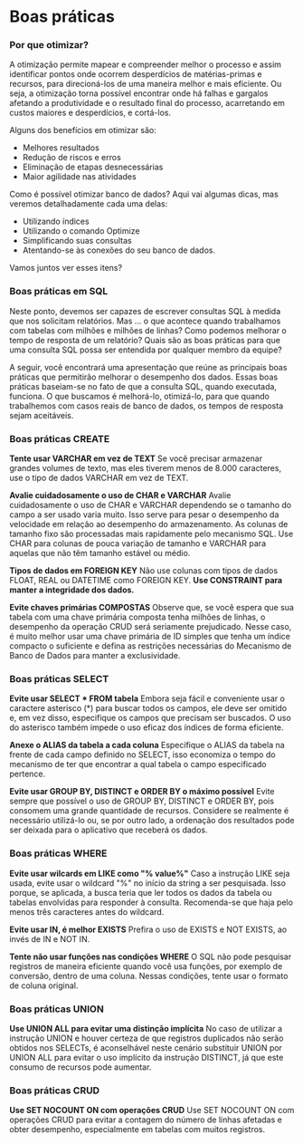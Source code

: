 # Boas práticas

### Por que otimizar?

A otimização permite mapear e compreender melhor o processo e assim
identificar pontos onde ocorrem desperdícios de matérias-primas e recursos, para
direcioná-los de uma maneira melhor e mais eficiente. Ou seja, a otimização torna
possível encontrar onde há falhas e gargalos afetando a produtividade e o resultado
final do processo, acarretando em custos maiores e desperdícios, e cortá-los. 

Alguns dos benefícios em otimizar são:
- Melhores resultados
- Redução de riscos e erros
- Eliminação de etapas desnecessárias
- Maior agilidade nas atividades

Como é possível otimizar banco de dados? Aqui vai algumas
dicas, mas veremos detalhadamente cada uma delas:
- Utilizando índices
- Utilizando o comando Optimize
- Simplificando suas consultas
- Atentando-se às conexões do seu banco de dados.

Vamos juntos ver esses itens?

### Boas práticas em SQL

Neste ponto, devemos ser capazes de escrever consultas SQL à medida que nos solicitam relatórios. Mas ... o que acontece quando trabalhamos com tabelas com milhões e milhões de linhas? Como podemos melhorar o tempo de resposta de um relatório? Quais são as boas práticas para que uma consulta SQL possa ser entendida por qualquer membro da equipe?

A seguir, você encontrará uma apresentação que reúne as principais boas práticas que permitirão melhorar o desempenho dos dados. Essas boas práticas baseiam-se no fato de que a consulta SQL, quando executada, funciona. O que buscamos é melhorá-lo, otimizá-lo, para que quando trabalhemos com casos reais de banco de dados, os tempos de resposta sejam aceitáveis.




### Boas práticas CREATE

<b>Tente usar VARCHAR em vez de TEXT</b>
Se você precisar armazenar grandes volumes de texto, mas eles tiverem menos de 8.000 caracteres, use o tipo de dados VARCHAR em vez de TEXT.

<b>Avalie cuidadosamente o uso de CHAR e VARCHAR</b>
Avalie cuidadosamente o uso de CHAR e VARCHAR dependendo se o tamanho do campo a ser usado varia muito. Isso serve para pesar o desempenho da velocidade em relação ao desempenho do armazenamento. As colunas de tamanho fixo são processadas mais rapidamente pelo mecanismo SQL.
Use CHAR para colunas de pouca variação de tamanho e VARCHAR para aquelas que não têm tamanho estável ou médio.

<b>Tipos de dados em FOREIGN KEY</b>
Não use colunas com tipos de dados FLOAT, REAL ou DATETIME como FOREIGN KEY.
<b>Use CONSTRAINT para manter a integridade dos dados.</b>

<b>Evite chaves primárias COMPOSTAS</b>
Observe que, se você espera que sua tabela com uma chave primária composta tenha milhões de linhas, o desempenho da operação CRUD será seriamente prejudicado.
Nesse caso, é muito melhor usar uma chave primária de ID simples que tenha um índice compacto o suficiente e defina as restrições necessárias do Mecanismo de Banco de Dados para manter a exclusividade.

### Boas práticas SELECT


<b>Evite usar SELECT * FROM tabela</b>
Embora seja fácil e conveniente usar o caractere asterisco (*) para buscar todos os campos, ele deve ser omitido e, em vez disso, especifique os campos que precisam ser buscados.
O uso do asterisco também impede o uso eficaz dos índices de forma eficiente.


<b>Anexe o ALIAS da tabela a cada coluna</b>
Especifique o ALIAS da tabela na frente de cada campo definido no SELECT, isso economiza o tempo do mecanismo de ter que encontrar a qual tabela o campo especificado pertence.


<b>Evite usar GROUP BY, DISTINCT e ORDER BY o máximo possível</b>
Evite sempre que possível o uso de GROUP BY, DISTINCT e ORDER BY, pois consomem uma grande quantidade de recursos.
Considere se realmente é necessário utilizá-lo ou, se por outro lado, a ordenação dos resultados pode ser deixada para o aplicativo que receberá os dados.


### Boas práticas WHERE

<b>Evite usar wilcards em LIKE como "% value%"</b>
Caso a instrução LIKE seja usada, evite usar o wildcard "%" no início da string a ser pesquisada. Isso porque, se aplicada, a busca teria que ler todos os dados da tabela ou tabelas envolvidas para responder à consulta. Recomenda-se que haja pelo menos três caracteres antes do wildcard.


<b>Evite usar IN, é melhor EXISTS</b>
Prefira o uso de EXISTS e NOT EXISTS, ao invés de IN e NOT IN.


<b>Tente não usar funções nas condições WHERE</b>
O SQL não pode pesquisar registros de maneira eficiente quando você usa funções, por exemplo de conversão, dentro de uma coluna.
Nessas condições, tente usar o formato de coluna original.


### Boas práticas UNION

<b>Use UNION ALL para evitar uma distinção implícita</b>
No caso de utilizar a instrução UNION e houver certeza de que registros duplicados não serão obtidos nos SELECTs, é aconselhável neste cenário substituir UNION por UNION ALL para evitar o uso implícito da instrução DISTINCT, já que este consumo de recursos pode aumentar.


### Boas práticas CRUD

<b>Use SET NOCOUNT ON com operações CRUD</b>
Use SET NOCOUNT ON com operações CRUD para evitar a contagem do número de linhas afetadas e obter desempenho, especialmente em tabelas com muitos registros.



